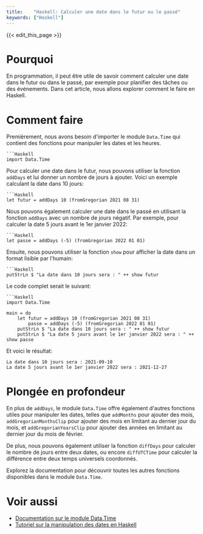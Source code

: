 ```yaml
---
title:    "Haskell: Calculer une date dans le futur ou le passé"
keywords: ["Haskell"]
---
```


{{< edit_this_page >}}

# Pourquoi

En programmation, il peut être utile de savoir comment calculer une date dans le futur ou dans le passé, par exemple pour planifier des tâches ou des événements. Dans cet article, nous allons explorer comment le faire en Haskell.

# Comment faire

Premièrement, nous avons besoin d'importer le module `Data.Time` qui contient des fonctions pour manipuler les dates et les heures.

```
```Haskell
import Data.Time
```

Pour calculer une date dans le futur, nous pouvons utiliser la fonction `addDays` et lui donner un nombre de jours à ajouter. Voici un exemple calculant la date dans 10 jours:

```
```Haskell
let futur = addDays 10 (fromGregorian 2021 08 31)
```

Nous pouvons également calculer une date dans le passé en utilisant la fonction `addDays` avec un nombre de jours négatif. Par exemple, pour calculer la date 5 jours avant le 1er janvier 2022:

```
```Haskell
let passe = addDays (-5) (fromGregorian 2022 01 01)
```

Ensuite, nous pouvons utiliser la fonction `show` pour afficher la date dans un format lisible par l'humain:

```
```Haskell
putStrLn $ "La date dans 10 jours sera : " ++ show futur
```

Le code complet serait le suivant:

```
```Haskell
import Data.Time

main = do
    let futur = addDays 10 (fromGregorian 2021 08 31)
        passe = addDays (-5) (fromGregorian 2022 01 01)
    putStrLn $ "La date dans 10 jours sera : " ++ show futur
    putStrLn $ "La date 5 jours avant le 1er janvier 2022 sera : " ++ show passe
```

Et voici le résultat:

```
La date dans 10 jours sera : 2021-09-10
La date 5 jours avant le 1er janvier 2022 sera : 2021-12-27
```

# Plongée en profondeur

En plus de `addDays`, le module `Data.Time` offre également d'autres fonctions utiles pour manipuler les dates, telles que `addMonths` pour ajouter des mois, `addGregorianMonthsClip` pour ajouter des mois en limitant au dernier jour du mois, et `addGregorianYearsClip` pour ajouter des années en limitant au dernier jour du mois de février.

De plus, nous pouvons également utiliser la fonction `diffDays` pour calculer le nombre de jours entre deux dates, ou encore `diffUTCTime` pour calculer la différence entre deux temps universels coordonnés.

Explorez la documentation pour découvrir toutes les autres fonctions disponibles dans le module `Data.Time`.

# Voir aussi

- [Documentation sur le module Data.Time](https://hackage.haskell.org/package/time/docs/Data-Time.html) 
- [Tutoriel sur la manipulation des dates en Haskell](https://www.tutorialspoint.com/haskell/haskell_date_time.htm)